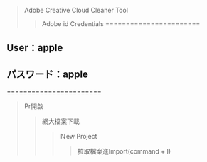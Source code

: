 >Adobe Creative Cloud Cleaner Tool
>>Adobe id Credentials
=======================
## User：apple
## パスワード：apple
=======================
>Pr開啟
>>網大檔案下載
>>>Ｎew Project
>>>>拉取檔案進Import(command + I)
